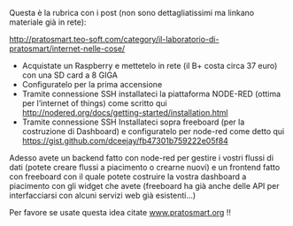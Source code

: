 
Questa è la rubrica con i post (non sono dettagliatissimi ma linkano materiale già in rete):

http://pratosmart.teo-soft.com/category/il-laboratorio-di-pratosmart/internet-nelle-cose/

- Acquistate un Raspberry e mettetelo in rete (il B+ costa circa 37 euro) con una SD card a 8 GIGA
- Configuratelo per la prima accensione
- Tramite connessione SSH installateci la piattaforma NODE-RED (ottima per l’internet of things) come scritto qui http://nodered.org/docs/getting-started/installation.html
- Tramite connessione SSH Installateci sopra freeboard (per la costruzione di Dashboard) e configuratelo per node-red come detto qui https://gist.github.com/dceejay/fb47301b759222e05f84

Adesso avete un backend fatto con node-red per gestire i vostri flussi di dati (potete creare flussi a piacimento o crearne nuovi) e un frontend fatto con freeboard con il quale potete costruire la vostra dashboard a piacimento con gli widget che avete (freeboard ha già anche delle API per interfacciarsi con alcuni servizi web già esistenti…)

Per favore se usate questa idea citate www.pratosmart.org !!
